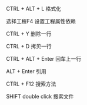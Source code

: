 CTRL + ALT + L 格式化

选择工程F4    设置工程属性依赖

CTRL + Y  删除一行

CTRL + D  拷贝一行

CTRL + ALT + Enter   回车上一行


ALT + Enter 引用

CTRL + F12   搜索方法


SHIFT double click  搜索文件